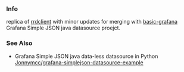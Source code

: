 ### Info

replica of 
[rrdclient](https://github.com/didfet/rrdclient) with minor updates
for merging with
[basic-grafana](https://github.com/sergueik/springboot_study/tree/master/basic-grafana) Grafana Simple JSON java datasource proejct.

### See Also
  * Grafana Simple JSON java data-less datasource in Python [Jonnymcc/grafana-simplejson-datasource-example](https://github.com/Jonnymcc/grafana-simplejson-datasource-example/)
